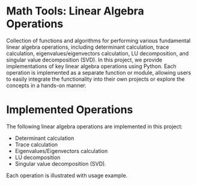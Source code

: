 # Math Tools: Linear Algebra Operations
Collection of functions and algorithms for performing various fundamental linear algebra operations, including determinant calculation, trace calculation, eigenvalues/eigenvectors calculation, LU decomposition, and singular value decomposition (SVD). 
In this project, we provide implementations of key linear algebra operations using Python. Each operation is implemented as a separate function or module, allowing users to easily integrate the functionality into their own projects or explore the concepts in a hands-on manner.
# Implemented Operations
The following linear algebra operations are implemented in this project:
- Determinant calculation
- Trace calculation
- Eigenvalues/Eigenvectors calculation
- LU decomposition
- Singular value decomposition (SVD).

Each operation is illustrated with usage example.
